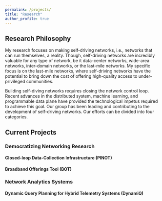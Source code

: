 ```yaml
---
permalink: /projects/
title: "Research"
author_profile: true
---
```


## Research Philosophy
My research focuses on making self-driving networks, i.e., networks that can run themselves, a reality. Though, self-driving networks are incredibly valuable for any type of network, be it data-center networks, wide-area networks, inter-domain networks, or the last-mile networks. My specific focus is on the last-mile networks, where self-driving networks have the potential to bring down the cost of offering high-quality access to under-privileged communities. 

Building self-diving networks requires closing the network control loop. Recent advances in the distributed system, machine learning, and programmable data plane have provided the technological impetus required to achieve this goal. Our group has been leading and contributing to the development of self-driving networks. Our efforts can be divided into four categories.

 <!-- which entails flexible/scalable data collection and analysis and programmable network control.

(1) a flexible and scalable data-collection pipeline; (2) develop learning algorithms that can decide what data to collect, when to collect   -->

## Current Projects

### Democratizing Networking Research

#### Closed-loop Data-Collection Infrastructure (PINOT)

#### Broadband Offerings Tool (BOT)

### Network Analytics Systems

#### Dynamic Query Planning for Hybrid Telemetry Systems (DynamiQ)

####

###
